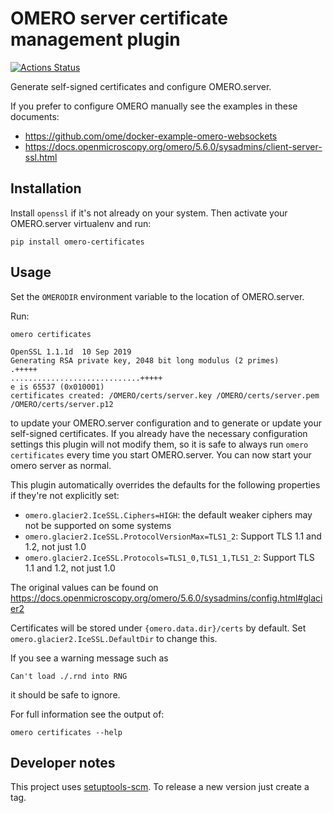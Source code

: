 # OMERO server certificate management plugin
[![Actions Status](https://github.com/ome/omero-certificates/workflows/Tox/badge.svg)](https://github.com/ome/omero-certificates/actions)

Generate self-signed certificates and configure OMERO.server.

If you prefer to configure OMERO manually see the examples in these documents:
- https://github.com/ome/docker-example-omero-websockets
- https://docs.openmicroscopy.org/omero/5.6.0/sysadmins/client-server-ssl.html


## Installation

Install `openssl` if it's not already on your system.
Then activate your OMERO.server virtualenv and run:
```
pip install omero-certificates
```


## Usage

Set the `OMERODIR` environment variable to the location of OMERO.server.

Run:
```
omero certificates
```
```
OpenSSL 1.1.1d  10 Sep 2019
Generating RSA private key, 2048 bit long modulus (2 primes)
.+++++
.............................+++++
e is 65537 (0x010001)
certificates created: /OMERO/certs/server.key /OMERO/certs/server.pem /OMERO/certs/server.p12
```
to update your OMERO.server configuration and to generate or update your self-signed certificates.
If you already have the necessary configuration settings this plugin will not modify them, so it is safe to always run `omero certificates` every time you start OMERO.server.
You can now start your omero server as normal.

This plugin automatically overrides the defaults for the following properties if they're not explicitly set:
- `omero.glacier2.IceSSL.Ciphers=HIGH`: the default weaker ciphers may not be supported on some systems
- `omero.glacier2.IceSSL.ProtocolVersionMax=TLS1_2`: Support TLS 1.1 and 1.2, not just 1.0
- `omero.glacier2.IceSSL.Protocols=TLS1_0,TLS1_1,TLS1_2`: Support TLS 1.1 and 1.2, not just 1.0

The original values can be found on https://docs.openmicroscopy.org/omero/5.6.0/sysadmins/config.html#glacier2

Certificates will be stored under `{omero.data.dir}/certs` by default.
Set `omero.glacier2.IceSSL.DefaultDir` to change this.

If you see a warning message such as
```
Can't load ./.rnd into RNG
```
it should be safe to ignore.

For full information see the output of:
```
omero certificates --help
```

## Developer notes

This project uses [setuptools-scm](https://pypi.org/project/setuptools-scm/).
To release a new version just create a tag.
